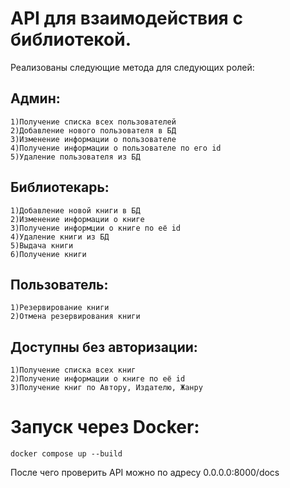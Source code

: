 # API для взаимодействия с библиотекой.  
Реализованы следующие метода для следующих ролей:  
  ## Админ:  
    1)Получение списка всех пользователей  
    2)Добавление нового пользователя в БД  
    3)Изменение информации о пользователе    
    4)Получение информации о пользователе по его id  
    5)Удаление пользователя из БД  
  ## Библиотекарь:  
    1)Добавление новой книги в БД  
    2)Изменение информации о книге  
    3)Получение информции о книге по её id  
    4)Удаление книги из БД  
    5)Выдача книги  
    6)Получение книги  
  ## Пользователь:  
    1)Резервирование книги  
    2)Отмена резервирования книги  
  ## Доступны без авторизации:  
    1)Получение списка всех книг  
    2)Получение информации о книге по её id  
    3)Получение книг по Автору, Издателю, Жанру  
# Запуск через Docker:
  ```
  docker compose up --build
  ```
  После чего проверить API можно по адресу 0.0.0.0:8000/docs
    
